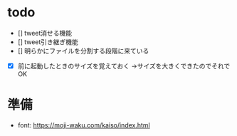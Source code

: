 # todo
- [] tweet消せる機能
- [] tweet引き継ぎ機能
- [] 明らかにファイルを分割する段階に来ている
- [x] 前に起動したときのサイズを覚えておく →サイズを大きくできたのでそれでOK

# 準備
- font: https://moji-waku.com/kaiso/index.html


